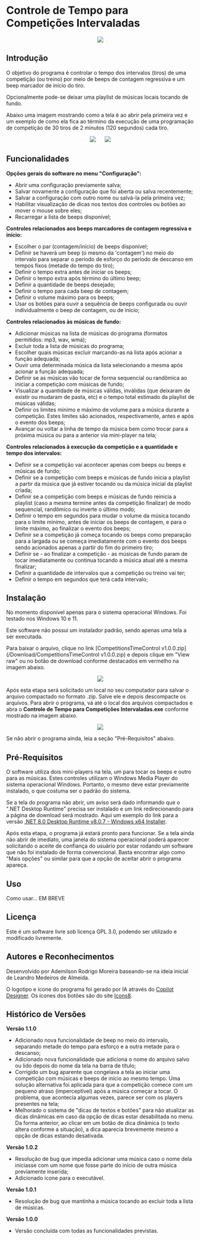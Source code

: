 # Controle de Tempo para Competições Intervaladas
<p align="center">
  <img src="/Icons and Images/ProgramLogo.png">
</p>

## Introdução

O objetivo do programa é controlar o tempo dos intervalos (tiros) de uma competição (ou treino) por meio de beeps de contagem regressiva e um beep marcador de início do tiro.

Opcionalmente pode-se deixar uma playlist de músicas locais tocando de fundo.

Abaixo uma imagem mostrando como a tela é ao abrir pela primeira vez e um exemplo de como ela fica ao término da execução de uma programação de competição de 30 tiros de 2 minutos (120 segundos) cada tiro.

<p align="center">
    <img src="/Icons and Images/StartSample.png" hspace="10">
    <img src="/Icons and Images/EndSample.png" hspace="10" >
</p>

## Funcionalidades

**Opções gerais do software no menu "Configuração":**
- Abrir uma configuração previamente salva;
- Salvar novamente a configuração que foi aberta ou salva recentemente;
- Salvar a configuração com outro nome ou salvá-la pela primeira vez;
- Habilitar visualização de dicas nos textos dos controles ou botões ao mover o mouse sobre eles;
- Recarregar a lista de beeps disponível;

**Controles relacionados aos beeps marcadores de contagem regressiva e início:**
- Escolher o par (contagem/início) de beeps disponível;
- Definir se haverá um beep (o mesmo da 'contagem') no meio do intervalo para separar o período de esforço do período de descanso em tempos fixos (metade do tempo do tiro);
- Definir o tempo extra antes de iniciar os beeps;
- Definir o tempo extra após término do último beep;
- Definir a quantidade de beeps desejado;
- Definir o tempo para cada beep de contagem;
- Definir o volume máximo para os beeps;
- Usar os botões para ouvir a sequência de beeps configurada ou ouvir individualmente o beep de contagem, ou de início;

**Controles relacionados às músicas de fundo:**
- Adicionar músicas na lista de músicas do programa (formatos permitidos: mp3, wav, wma);
- Excluir toda a lista de músicas do programa;
- Escolher quais músicas excluir marcando-as na lista após acionar a função adequada;
- Ouvir uma determinada música da lista selecionando a mesma após acionar a função adequada;
- Definir se as músicas vão tocar de forma sequencial ou randômica ao iniciar a competição com músicas de fundo;
- Visualizar a quantidade de músicas válidas, inválidas (que deixaram de existir ou mudaram de pasta, etc) e o tempo total estimado da playlist de músicas válidas;
- Definir os limites mínimo e máximo de volume para a música durante a competição. Estes limites são acionados, respectivamente, antes e após o evento dos beeps;
- Avançar ou voltar a linha de tempo da música bem como trocar para a próxima música ou para a anterior via mini-player na tela;

**Controles relacionados à execução da competição e a quantidade e tempo dos intervalos:**
- Definir se a competição vai acontecer apenas com beeps ou beeps e músicas de fundo;
- Definir se a competição com beeps e músicas de fundo inicia a playlist a partir da música que já estiver tocando ou da música inicial da playlist criada;
- Definir se a competição com beeps e músicas de fundo reinicia a playlist (caso a mesma termine antes da competição finalizar) de modo sequencial, randômico ou inverte o último modo;
- Definir o tempo em segundos para mudar o volume da música tocando para o limite mínimo, antes de iniciar os beeps de contagem, e para o limite máximo, ao finalizar o evento dos beeps;
- Definir se a competição já começa tocando os beeps como preparação para a largada ou se começa imediatamente com o evento dos beeps sendo acionados apenas a partir do fim do primeiro tiro;
- Definir se - ao finalizar a competição - as músicas de fundo param de tocar imediatamente ou continua tocando a música atual até a mesma finalizar;
- Definir a quantidade de intervalos que a competição ou treino vai ter;
- Definir o tempo em segundos que terá cada intervalo;

## Instalação

No momento disponível apenas para o sistema operacional Windows. Foi testado nos Windows 10 e 11.

Este software não possui um instalador padrão, sendo apenas uma tela a ser executada.

Para baixar o arquivo, clique no link  [CompetitionsTimeControl v1.0.0.zip](/Download/CompetitionsTimeControl v1.0.0.zip) e depois clique em "View raw" ou no botão de download conforme destacados em vermelho na imagem abaixo.

<p align="center">
  <img src="/Icons and Images/HowToDownload.png">
</p>

Após esta etapa será solicitado um local no seu computador para salvar o arquivo compactado no formato .zip. Salve ele e depois descompacte os arquivos.
Para abrir o programa, vá até o local dos arquivos compactados e abra o  **Controle de Tempo para Competições Intervaladas.exe** conforme mostrado na imagem abaixo.


<p align="center">
  <img src="/Icons and Images/ProgramInFolder.png">
</p>

Se não abrir o programa ainda, leia a seção "Pré-Requisitos" abaixo.

## Pré-Requisitos

O software utiliza dois mini-players na tela, um para tocar os beeps e outro para as músicas. Estes controles utilizam o Windows Media Player do sistema operacional Windows. Portanto, o mesmo deve estar previamente instalado, o que costuma ser o padrão do sistema.

Se a tela do programa não abrir, um aviso será dado informando que o ".NET Desktop Runtime" precisa ser instalado e um link redirecionando para a página de download será mostrado. Aqui um exemplo do link para a versão [.NET 8.0 Desktop Runtime v8.0.7 - Windows x64 Installer](https://dotnet.microsoft.com/pt-br/download/dotnet/thank-you/runtime-desktop-8.0.7-windows-x64-installer?cid=getdotnetcore).

Após esta etapa, o programa já estará pronto para funcionar. 
Se a tela ainda não abrir de imediato, uma janela do sistema operacional poderá aparecer solicitando o aceite de confiança do usuário por estar rodando um software que não foi instalado de forma convencional. Basta encontrar algo como "Mais opções" ou similar para que a opção de aceitar abrir o programa apareça.

## Uso

Como usar... EM BREVE

## Licença

Este é um software livre sob licença GPL 3.0, podendo ser utilizado e modificado livremente.

## Autores e Reconhecimentos

Desenvolvido por Ademilson Rodrigo Moreira baseando-se na ideia inicial de Leandro Medeiros de Almeida.

O logotipo e ícone do programa foi gerado por IA através do [Copilot Designer](https://copilot.microsoft.com/images/create).
Os ícones dos botões são do site [Icons8](https://icons8.com/icon/set/forms-audio/fluency).

## Histórico de Versões

**Versão 1.1.0**
- Adicionado nova funcionalidade de beep no meio do intervalo, separando metade do tempo para esforço e a outra metade para o descanso;
- Adicionado nova funcionalidade que adiciona o nome do arquivo salvo ou lido depois do nome da tela na barra de título;
- Corrigido um bug aparente que congelava a tela ao iniciar uma competição com músicas e beeps de início ao mesmo tempo. Uma solução alternativa foi aplicada para que a competição comece com um pequeno atraso (imperceptível) após a música começar a tocar. O problema, que acontecia algumas vezes, parece ser com os players presentes na tela;
- Melhorado o sistema de "dicas de textos e botões" para não atualizar as dicas dinâmicas em caso da opção de dicas estar desabilitada no menu. Da forma anterior, ao clicar em um botão de dica dinâmica (o texto altera conforme a situação), a dica aparecia brevemente mesmo a opção de dicas estando desativada.

**Versão 1.0.2**
- Resolução de bug que impedia adicionar uma música caso o nome dela iniciasse com um nome que fosse parte do início de outra música previamente inserida;
- Adicionado ícone para o executável.

**Versão 1.0.1**
- Resolução de bug que mantinha a música tocando ao excluir toda a lista de músicas.

**Versão 1.0.0**
- Versão concluída com todas as funcionalidades previstas.